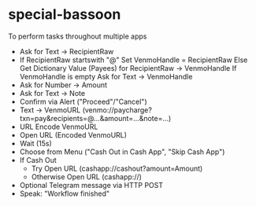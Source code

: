 # special-bassoon
To perform tasks throughout multiple apps 
- Ask for Text -> RecipientRaw
- If RecipientRaw startswith "@"
    Set VenmoHandle = RecipientRaw
  Else
    Get Dictionary Value (Payees) for RecipientRaw -> VenmoHandle
    If VenmoHandle is empty
        Ask for Text -> VenmoHandle
- Ask for Number -> Amount
- Ask for Text -> Note
- Confirm via Alert ("Proceed"/"Cancel")
- Text -> VenmoURL (venmo://paycharge?txn=pay&recipients=@...&amount=...&note=...)
- URL Encode VenmoURL
- Open URL (Encoded VenmoURL)
- Wait (15s)
- Choose from Menu ("Cash Out in Cash App", "Skip Cash App")
- If Cash Out
    - Try Open URL (cashapp://cashout?amount=Amount)
    - Otherwise Open URL (cashapp://)
- Optional Telegram message via HTTP POST
- Speak: "Workflow finished"
